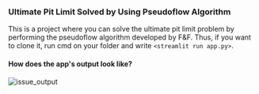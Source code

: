 ### Ultimate Pit Limit Solved by Using Pseudoflow Algorithm
This is a project where you can solve the ultimate pit limit problem by performing the pseudoflow algorithm developed by F&F. Thus, if you want to clone it, run cmd on your folder and write `<streamlit run app.py>`.

#### How does the app's output look like?

![issue_output](https://user-images.githubusercontent.com/64980133/109107598-030fbb00-7700-11eb-9f92-a0a94f7433c1.png)
